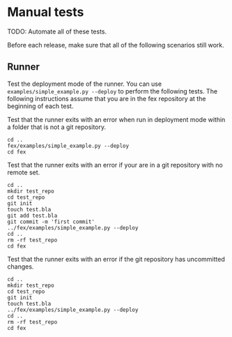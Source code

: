 # Manual tests

TODO: Automate all of these tests.

Before each release, make sure that all of the following scenarios still work.

## Runner

Test the deployment mode of the runner. You can use `examples/simple_example.py --deploy` to perform the following tests. The following instructions assume that you are in the fex repository at the beginning of each test.

Test that the runner exits with an error when run in deployment mode within a folder that is not a git repository.

```
cd ..
fex/examples/simple_example.py --deploy
cd fex
```

Test that the runner exits with an error if your are in a git repository with no remote set.

```
cd ..
mkdir test_repo
cd test_repo
git init
touch test.bla
git add test.bla
git commit -m 'first commit'
../fex/examples/simple_example.py --deploy
cd ..
rm -rf test_repo
cd fex
```

Test that the runner exits with an error if the git repository has uncommitted changes.

```
cd ..
mkdir test_repo
cd test_repo
git init
touch test.bla
../fex/examples/simple_example.py --deploy
cd ..
rm -rf test_repo
cd fex
```
